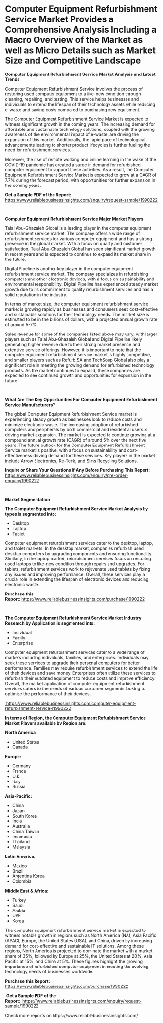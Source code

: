 <p><h1>Computer Equipment Refurbishment Service Market Provides a Comprehensive Analysis Including a Macro Overview of the Market as well as Micro Details such as Market Size and Competitive Landscape</h1></p><p><strong>Computer Equipment Refurbishment Service Market Analysis and Latest Trends</strong></p>
<p><p>Computer Equipment Refurbishment Service involves the process of restoring used computer equipment to a like-new condition through cleaning, repairing, and testing. This service helps businesses and individuals to extend the lifespan of their technology assets while reducing e-waste and saving costs compared to purchasing new equipment.</p><p>The Computer Equipment Refurbishment Service Market is expected to witness significant growth in the coming years. The increasing demand for affordable and sustainable technology solutions, coupled with the growing awareness of the environmental impact of e-waste, are driving the expansion of this market. Additionally, the rapid pace of technological advancements leading to shorter product lifecycles is further fueling the need for refurbishment services.</p><p>Moreover, the rise of remote working and online learning in the wake of the COVID-19 pandemic has created a surge in demand for refurbished computer equipment to support these activities. As a result, the Computer Equipment Refurbishment Service Market is expected to grow at a CAGR of 7.7% during the forecast period, with opportunities for further expansion in the coming years.</p></p>
<p><strong>Get a Sample PDF of the Report:&nbsp;</strong> <a href="https://www.reliablebusinessinsights.com/enquiry/request-sample/1990222">https://www.reliablebusinessinsights.com/enquiry/request-sample/1990222</a></p>
<p>&nbsp;</p>
<p><strong>Computer Equipment Refurbishment Service Major Market Players</strong></p>
<p><p>Talal Abu-Ghazaleh Global is a leading player in the computer equipment refurbishment service market. The company offers a wide range of refurbishment services for various computer equipment and has a strong presence in the global market. With a focus on quality and customer satisfaction, Talal Abu-Ghazaleh Global has seen significant market growth in recent years and is expected to continue to expand its market share in the future.</p><p>Digital Pipeline is another key player in the computer equipment refurbishment service market. The company specializes in refurbishing computers and other electronic devices, with a focus on sustainability and environmental responsibility. Digital Pipeline has experienced steady market growth due to its commitment to quality refurbishment services and has a solid reputation in the industry.</p><p>In terms of market size, the computer equipment refurbishment service market is growing rapidly as businesses and consumers seek cost-effective and sustainable solutions for their technology needs. The market size is estimated to be in the billions of dollars, with a projected annual growth rate of around 5-7%.</p><p>Sales revenue for some of the companies listed above may vary, with larger players such as Talal Abu-Ghazaleh Global and Digital Pipeline likely generating higher revenue due to their strong market presence and extensive service offerings. However, it is important to note that the computer equipment refurbishment service market is highly competitive, and smaller players such as Refurb.SA and TechSoup Global also play a significant role in meeting the growing demand for refurbished technology products. As the market continues to expand, these companies are expected to see continued growth and opportunities for expansion in the future.</p></p>
<p>&nbsp;</p>
<p><strong>What Are The Key Opportunities For Computer Equipment Refurbishment Service Manufacturers?</strong></p>
<p><p>The global Computer Equipment Refurbishment Service market is experiencing steady growth as businesses look to reduce costs and minimize electronic waste. The increasing adoption of refurbished computers and peripherals by both commercial and residential users is driving market expansion. The market is expected to continue growing at a compound annual growth rate (CAGR) of around 5% over the next five years. The future outlook for the Computer Equipment Refurbishment Service market is positive, with a focus on sustainability and cost-effectiveness driving demand for these services. Key players in the market include Arrow Electronics, Re-Teck, and Sims Recycling Solutions.</p></p>
<p><strong>Inquire or Share Your Questions If Any Before Purchasing This Report:</strong> <a href="https://www.reliablebusinessinsights.com/enquiry/pre-order-enquiry/1990222">https://www.reliablebusinessinsights.com/enquiry/pre-order-enquiry/1990222</a></p>
<p>&nbsp;</p>
<p><strong>Market Segmentation</strong></p>
<p><strong>The Computer Equipment Refurbishment Service Market Analysis by types is segmented into:</strong></p>
<p><ul><li>Desktop</li><li>Laptop</li><li>Tablet</li></ul></p>
<p><p>Computer equipment refurbishment services cater to the desktop, laptop, and tablet markets. In the desktop market, companies refurbish used desktop computers by upgrading components and ensuring functionality. Similarly, in the laptop market, refurbishment services focus on restoring used laptops to like-new condition through repairs and upgrades. For tablets, refurbishment services work to rejuvenate used tablets by fixing any issues and improving performance. Overall, these services play a crucial role in extending the lifespan of electronic devices and reducing electronic waste.</p></p>
<p><strong>Purchase this Report:&nbsp;</strong><a href="https://www.reliablebusinessinsights.com/purchase/1990222">https://www.reliablebusinessinsights.com/purchase/1990222</a></p>
<p>&nbsp;</p>
<p><strong>The Computer Equipment Refurbishment Service Market Industry Research by Application is segmented into:</strong></p>
<p><ul><li>Individual</li><li>Family</li><li>Enterprise</li></ul></p>
<p><p>Computer equipment refurbishment services cater to a wide range of markets including individuals, families, and enterprises. Individuals may seek these services to upgrade their personal computers for better performance. Families may require refurbishment services to extend the life of their devices and save money. Enterprises often utilize these services to refurbish their outdated equipment to reduce costs and improve efficiency. Overall, the market application of computer equipment refurbishment services caters to the needs of various customer segments looking to optimize the performance of their devices.</p></p>
<p><a href="https://www.reliablebusinessinsights.com/computer-equipment-refurbishment-service-r1990222">&nbsp;https://www.reliablebusinessinsights.com/computer-equipment-refurbishment-service-r1990222</a></p>
<p><strong>In terms of Region, the Computer Equipment Refurbishment Service Market Players available by Region are:</strong></p>
<p>
    <p> <strong> North America: </strong>
        <ul>
            <li>United States</li>
            <li>Canada</li>
        </ul>
        </p> 
    <p> <strong> Europe: </strong>
        <ul>
            <li>Germany</li>
            <li>France</li>
            <li>U.K.</li>
            <li>Italy</li>
            <li>Russia</li>
        </ul>
        </p> 
    <p> <strong> Asia-Pacific: </strong>
        <ul>
            <li>China</li>
            <li>Japan</li>
            <li>South Korea</li>
            <li>India</li>
            <li>Australia</li>
            <li>China Taiwan</li>
            <li>Indonesia</li>
            <li>Thailand</li>
            <li>Malaysia</li>
        </ul>
        </p> 
    <p> <strong> Latin America: </strong>
        <ul>
            <li>Mexico</li>
            <li>Brazil</li>
            <li>Argentina Korea</li>
            <li>Colombia</li>
        </ul>
        </p> 
    <p> <strong> Middle East & Africa: </strong>
        <ul>
            <li>Turkey</li>
            <li>Saudi</li>
            <li>Arabia</li>
            <li>UAE</li>
            <li>Korea</li>
        </ul>
    </p>
    </p>
<p><p>The computer equipment refurbishment service market is expected to witness notable growth in regions such as North America (NA), Asia Pacific (APAC), Europe, the United States (USA), and China, driven by increasing demand for cost-effective and sustainable IT solutions. Among these regions, North America is projected to dominate the market with a market share of 35%, followed by Europe at 25%, the United States at 20%, Asia Pacific at 15%, and China at 5%. These figures highlight the growing importance of refurbished computer equipment in meeting the evolving technology needs of businesses worldwide.</p></p>
<p><strong>Purchase this Report: </strong><a href="https://www.reliablebusinessinsights.com/purchase/1990222">https://www.reliablebusinessinsights.com/purchase/1990222</a></p>
<p>&nbsp;<strong>Get a Sample PDF of the Report:&nbsp;&nbsp;</strong><a href="https://www.reliablebusinessinsights.com/enquiry/request-sample/1990222">https://www.reliablebusinessinsights.com/enquiry/request-sample/1990222</a></p>
<p><strong></strong></p>
<p>Check more reports on https://www.reliablebusinessinsights.com/</p>